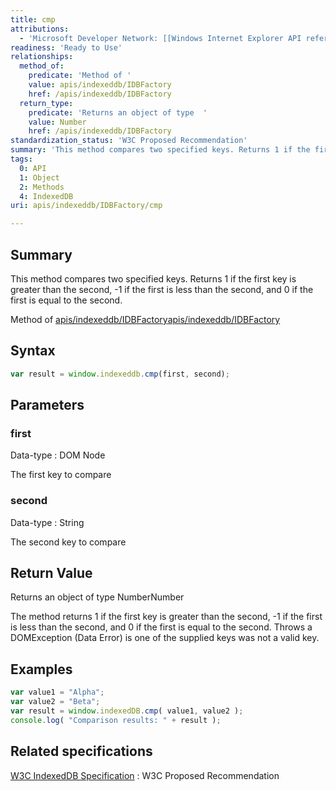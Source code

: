 ```yaml
---
title: cmp
attributions:
  - 'Microsoft Developer Network: [[Windows Internet Explorer API reference](http://msdn.microsoft.com/en-us/library/ie/hh828809%28v=vs.85%29.aspx) Article]'
readiness: 'Ready to Use'
relationships:
  method_of:
    predicate: 'Method of '
    value: apis/indexeddb/IDBFactory
    href: /apis/indexeddb/IDBFactory
  return_type:
    predicate: 'Returns an object of type  '
    value: Number
    href: /apis/indexeddb/IDBFactory
standardization_status: 'W3C Proposed Recommendation'
summary: 'This method compares two specified keys. Returns 1 if the first key is greater than the second, -1 if the first is less than the second, and 0 if the first is equal to the second.'
tags:
  0: API
  1: Object
  2: Methods
  4: IndexedDB
uri: apis/indexeddb/IDBFactory/cmp

---
```

## <span>Summary</span>

This method compares two specified keys. Returns 1 if the first key is greater than the second, -1 if the first is less than the second, and 0 if the first is equal to the second.

Method of [apis/indexeddb/IDBFactory](/apis/indexeddb/IDBFactory)[apis/indexeddb/IDBFactory](/apis/indexeddb/IDBFactory)

## <span>Syntax</span>

``` js
var result = window.indexeddb.cmp(first, second);
```

## <span>Parameters</span>

### <span>first</span>

 Data-type
:   DOM Node

 The first key to compare

### <span>second</span>

 Data-type
:   String

 The second key to compare

## <span>Return Value</span>

Returns an object of type NumberNumber

The method returns 1 if the first key is greater than the second, -1 if the first is less than the second, and 0 if the first is equal to the second. Throws a DOMException (Data Error) is one of the supplied keys was not a valid key.

## <span>Examples</span>

``` js
var value1 = "Alpha";
var value2 = "Beta";
var result = window.indexedDB.cmp( value1, value2 );
console.log( "Comparison results: " + result );
```

## <span>Related specifications</span>

[W3C IndexedDB Specification](http://www.w3.org/TR/IndexedDB/)
:   W3C Proposed Recommendation
